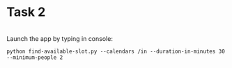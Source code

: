 # Task 2
\
Launch the app by typing in console:

`python find-available-slot.py --calendars /in --duration-in-minutes 30 --minimum-people 2`